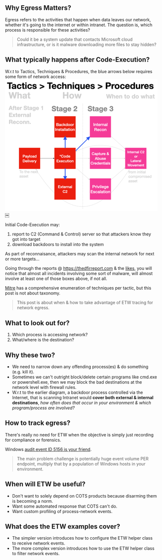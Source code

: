 ## Why Egress Matters?
Egress refers to the activities that happen when data leaves our network, whether it's going to the internet or within intranet. The question is, which process is responsible for these activities? 

>Could it be a system update that contacts Microsoft cloud infrastructure, or is it malware downloading more files to stay hidden?

## What typically happens after Code-Execution?
W.r.t to Tactics, Techniques & Procedures, the blue arrows below requires some form of network access:
![](../img/ttpEgress.png)￼

Initial Code-Execution may:
1. report to C2 (Command & Control) server so that attackers know they got into target
2. download backdoors to install into the system

As part of reconnaisance, attackers may scan the internal network for next or more targets...

Going through the reports @ https://thedfirreport.com & the [likes](https://www.perplexity.ai/search/other-sites-like-https-thedfir-H0hUsCD4SdmEru6yvjomAg#0), you will notice that almost all incidents involving some sort of malware, will almost involve at least one of those boxes above, if not all. 

[Mitre](https://attack.mitre.org) has a comprehensive enumeration of techniques per tactic, but this post is not about taxonomy.

>This post is about when & how to take advantage of ETW tracing for network egress.

## What to look out for?
1. Which process is accessing network?
2. What/where is the destination?

## Why these two?
- We need to narrow down any offending process(es) & do something (e.g. kill it).
- Sometimes we can't outright block/delete certain programs like cmd.exe or powershell.exe, then we may block the bad destinations at the network level with firewall rules.
- W.r.t to the earlier diagram, a backdoor process controlled via the Internet, that is scanning Intranet would **cover both external & internal destinations**, _how often does that occur in your environment & which program/process are involved?_

## How to track egress?
There's really no need for ETW when the objective is simply just recording for compliance or forensics.

Windows [audit event ID 5156 is your friend](https://www.perplexity.ai/search/how-to-turn-on-windows-audit-5-P.lrwnH2QHKOw6LUdOSD8g#0). 

>The main problem challenge is potentially huge event volume PER endpoint, multiply that by a population of Windows hosts in your environment.

## When will ETW be useful?
- Don't want to solely depend on COTS products because disarming them is becoming a norm.
- Want some automated response that COTS can't do.
- Want custom profiling of process-network events.

## What does the ETW examples cover?
- The simpler version introduces how to configure the ETW helper class to receive network events.
- The more complex version introduces how to use the ETW helper class to filter network events.